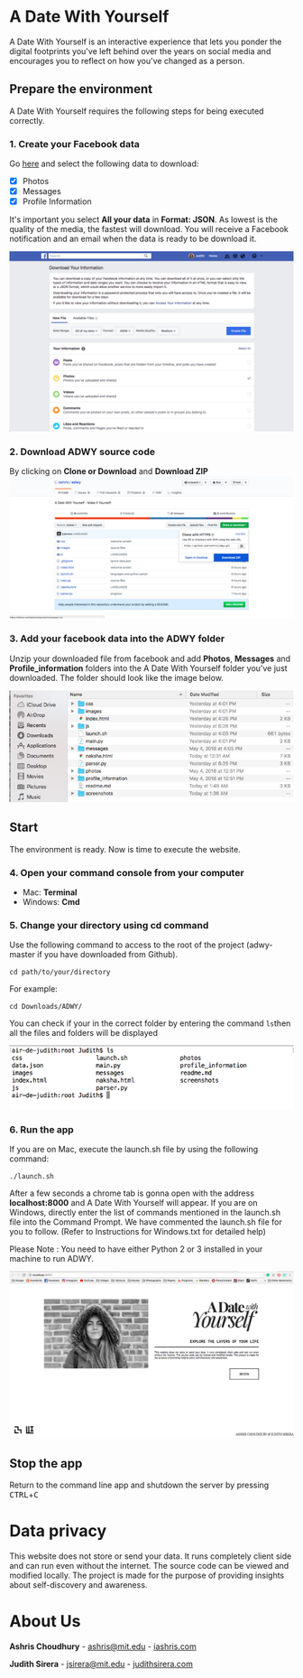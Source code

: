 # A Date With Yourself

A Date With Yourself is an interactive experience that lets you ponder the digital footprints you've left  behind over the years on social media and encourages you to reflect on how you've changed as a person.

## Prepare the environment
A Date With Yourself requires the following steps for being executed correctly.

### 1. Create your Facebook data
Go [here](https://www.facebook.com/dyi/?x=AdmMouE4Z71ItRyv&referrer=www_settings) and select the following data to download:
 - [x] Photos
 - [x] Messages
 - [x] Profile Information

It's important you select **All your data** in  **Format: JSON**. As lowest is the quality of the media, the fastest will download.
You will receive a Facebook notification and an email when the data is ready to be download it.

![Alt text](./screenshots/Download_Facebook_Data.png "Optional title")

### 2. Download ADWY source code
By clicking on **Clone or Download** and **Download ZIP**
![Alt text](./screenshots/Download_ADWY.png "Download the source code")

### 3. Add your facebook data into the ADWY folder
Unzip your downloaded file from facebook and add **Photos**, **Messages** and **Profile_information** folders into the A Date With Yourself folder you've just downloaded. The folder should look like the image below.

![Alt text](./screenshots/ADWY_folder.png "Folder arrangement")


## Start
The environment is ready. Now is time to execute the website.

### 4. Open your command console from your computer

- Mac: **Terminal**
- Windows: **Cmd**

### 5. Change your directory using cd command
Use the following command to access to the root of the project (adwy-master if you have downloaded from Github).
```
cd path/to/your/directory
```
 For example:
```
cd Downloads/ADWY/
```
You can check if your in the correct folder by entering the command `ls`then all the files and folders will be displayed

![Alt text](./screenshots/Folders_displayed.png "Folder display")


### 6. Run the app
If you are on Mac, execute the launch.sh file by using the following command:
```
./launch.sh
```
After a few seconds a chrome tab is gonna open with the address **localhost:8000** and A Date With Yourself will appear. If you are on Windows, directly enter the list of commands mentioned in the launch.sh file into the Command Prompt. We have commented the launch.sh file for you to follow. (Refer to Instructions for Windows.txt for detailed help)

Please Note : You need to have either Python 2 or 3 installed in your machine to run ADWY.

![Alt text](./screenshots/Localhost.png "Localhost")

## Stop the app
Return to the command line app and shutdown the server by pressing
<kbd>CTRL</kbd>+<kbd>C</kbd>

# Data privacy
This website does not store or send your data. It runs completely client side and can run even without the internet. The source code can be viewed and modified locally. The project is made for the purpose of providing insights about self-discovery and awareness.

# About Us
**Ashris Choudhury** - ashris@mit.edu - [iashris.com](http://iashris.com/)

**Judith Sirera** - jsirera@mit.edu - [judithsirera.com](http://judithsirera.com/)